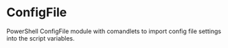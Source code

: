 # ConfigFile
PowerShell ConfigFile module with comandlets to import config file settings into the script variables.
